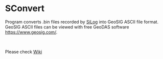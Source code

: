 # SConvert
Program converts .bin files recorded by [SiLog] into GeoSIG ASCII file format.</br>
GeoSIG ASCII files can be viewed with free GeoDAS software <https://www.geosig.com/>.

</br></br>Please check [Wiki]

[SiLog]: https://github.com/plamenbe/SiLog
[Wiki]: https://github.com/plamenbe/SConvert/wiki
